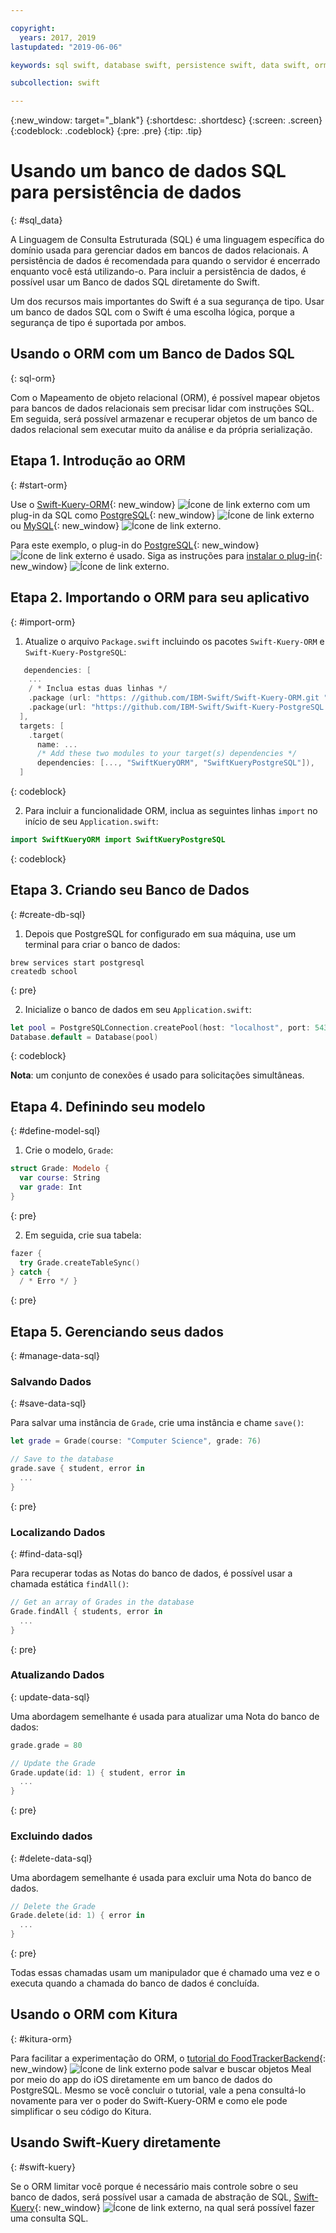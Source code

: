 ```yaml
---

copyright:
  years: 2017, 2019
lastupdated: "2019-06-06"

keywords: sql swift, database swift, persistence swift, data swift, orm swift, kuery swift, kitura swift

subcollection: swift

---
```


{:new_window: target="_blank"}
{:shortdesc: .shortdesc}
{:screen: .screen}
{:codeblock: .codeblock}
{:pre: .pre}
{:tip: .tip}

# Usando um banco de dados SQL para persistência de dados
{: #sql_data}

A Linguagem de Consulta Estruturada (SQL) é uma linguagem específica do domínio usada para gerenciar dados em bancos de dados relacionais. A persistência de dados é recomendada para quando o servidor é encerrado enquanto você está utilizando-o. Para incluir a persistência de dados, é possível usar um Banco de dados SQL diretamente do Swift. 

Um dos recursos mais importantes do Swift é a sua segurança de tipo. Usar um banco de dados SQL com o Swift é uma escolha lógica, porque a segurança de tipo é suportada por ambos.

## Usando o ORM com um Banco de Dados SQL
{: sql-orm}

Com o Mapeamento de objeto relacional (ORM), é possível mapear objetos para bancos de dados relacionais sem precisar lidar com instruções SQL. Em seguida, será possível armazenar e recuperar objetos de um banco de dados relacional sem executar muito da análise e da própria serialização.

## Etapa 1. Introdução ao ORM
{: #start-orm}

Use o [Swift-Kuery-ORM](https://github.com/IBM-Swift/Swift-Kuery-ORM){: new_window} ![Ícone de link externo](../../icons/launch-glyph.svg "Ícone de link externo") com um plug-in da SQL como [PostgreSQL](https://github.com/IBM-Swift/Swift-Kuery-PostgreSQL){: new_window} ![Ícone de link externo](../../icons/launch-glyph.svg "Ícone de link externo") ou [MySQL](https://github.com/IBM-Swift/SwiftKueryMySQL){: new_window} ![Ícone de link externo](../../icons/launch-glyph.svg "Ícone de link externo").

Para este exemplo, o plug-in do [PostgreSQL](https://github.com/IBM-Swift/Swift-Kuery-PostgreSQL){: new_window} ![Ícone de link externo](../../icons/launch-glyph.svg "Ícone de link externo") é usado. Siga as instruções para [instalar o plug-in](https://github.com/IBM-Swift/Swift-Kuery-PostgreSQL#postgresql-client-installation){: new_window} ![Ícone de link externo](../../icons/launch-glyph.svg "Ícone de link externo").

## Etapa 2. Importando o ORM para seu aplicativo
{: #import-orm}

1. Atualize o arquivo `Package.swift` incluindo os pacotes `Swift-Kuery-ORM` e `Swift-Kuery-PostgreSQL`:
  ```swift
     dependencies: [
      ...
      / * Inclua estas duas linhas */
      .package (url: "https: //github.com/IBM-Swift/Swift-Kuery-ORM.git ", de:" 0.0.1 "),
      .package(url: "https://github.com/IBM-Swift/Swift-Kuery-PostgreSQL.git", from: "1.0.0"),
    ],
    targets: [
      .target(
        name: ...
        /* Add these two modules to your target(s) dependencies */
        dependencies: [..., "SwiftKueryORM", "SwiftKueryPostgreSQL"]),
    ]
  ```
  {: codeblock}

2. Para incluir a funcionalidade ORM, inclua as seguintes linhas `import` no início de seu `Application.swift`:
  ```swift
  import SwiftKueryORM import SwiftKueryPostgreSQL
  ```
  {: codeblock}

## Etapa 3. Criando seu Banco de Dados
{: #create-db-sql}

1. Depois que PostgreSQL for configurado em sua máquina, use um terminal para criar o banco de dados:
  ```
  brew services start postgresql
  createdb school
  ```
  {: pre}

2. Inicialize o banco de dados em seu `Application.swift`:
  ```swift
  let pool = PostgreSQLConnection.createPool(host: "localhost", port: 5432, options: [.databaseName("school")], poolOptions: ConnectionPoolOptions(initialCapacity: 10, maxCapacity: 50, timeout: 10000))
  Database.default = Database(pool)
  ```
  {: codeblock}

  **Nota**: um conjunto de conexões é usado para solicitações simultâneas.

## Etapa 4. Definindo seu modelo
{: #define-model-sql}

1. Crie o modelo,  ` Grade `:
  ```swift
  struct Grade: Modelo {
    var course: String
    var grade: Int
  }
  ```
  {: pre}

2. Em seguida, crie sua tabela:
  ```swift
  fazer {
    try Grade.createTableSync()
  } catch {
    / * Erro */ }
  ```
  {: pre}

## Etapa 5. Gerenciando seus dados
{: #manage-data-sql}

### Salvando Dados
{: #save-data-sql}

Para salvar uma instância de `Grade`, crie uma instância e chame `save()`:
```swift
let grade = Grade(course: "Computer Science", grade: 76)

// Save to the database
grade.save { student, error in
  ...
}
```
{: pre}

### Localizando Dados
{: #find-data-sql}

Para recuperar todas as Notas do banco de dados, é possível usar a chamada estática `findAll()`:
```swift
// Get an array of Grades in the database
Grade.findAll { students, error in
  ...
}
```
{: pre}

### Atualizando Dados
{: update-data-sql}

Uma abordagem semelhante é usada para atualizar uma Nota do banco de dados:
```swift
grade.grade = 80

// Update the Grade
Grade.update(id: 1) { student, error in
  ...
}
```
{: pre}

### Excluindo dados
{: #delete-data-sql}

Uma abordagem semelhante é usada para excluir uma Nota do banco de dados.
```swift
// Delete the Grade
Grade.delete(id: 1) { error in
  ...
}
```
{: pre}

Todas essas chamadas usam um manipulador que é chamado uma vez e o executa quando a chamada do banco de dados é concluída.

## Usando o ORM com Kitura
{: #kitura-orm}

Para facilitar a experimentação do ORM, o [tutorial do FoodTrackerBackend](https://github.com/IBM/FoodTrackerBackend){: new_window} ![Ícone de link externo](../../icons/launch-glyph.svg "Ícone de link externo") pode salvar e buscar objetos Meal por meio do app do iOS diretamente em um banco de dados do PostgreSQL. Mesmo se você concluir o tutorial, vale a pena consultá-lo novamente para ver o poder do Swift-Kuery-ORM e como ele pode simplificar o seu código do Kitura.

## Usando Swift-Kuery diretamente
{: #swift-kuery}

Se o ORM limitar você porque é necessário mais controle sobre o seu banco de dados, será possível usar a camada de abstração de SQL, [Swift-Kuery](https://github.com/IBM-Swift/Swift-Kuery){: new_window} ![Ícone de link externo](../../icons/launch-glyph.svg "Ícone de link externo"), na qual será possível fazer uma consulta SQL.
